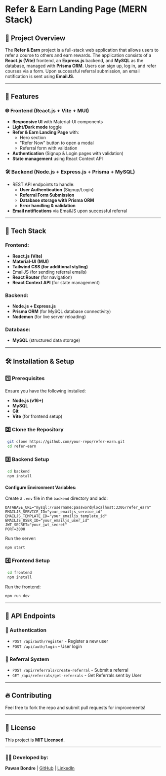 # Refer & Earn Landing Page (MERN Stack)

## 📌 Project Overview

The **Refer & Earn** project is a full-stack web application that allows users to refer a course to others and earn rewards. The application consists of a **React.js (Vite)** frontend, an **Express.js** backend, and **MySQL** as the database, managed with **Prisma ORM**. Users can sign up, log in, and refer courses via a form. Upon successful referral submission, an email notification is sent using **EmailJS**.

---

## 🚀 Features

### 🌐 Frontend (React.js + Vite + MUI)

- **Responsive UI** with Material-UI components
- **Light/Dark mode** toggle
- **Refer & Earn Landing Page** with:
  - Hero section
  - "Refer Now" button to open a modal
  - Referral form with validation
- **Authentication** (Signup & Login pages with validation)
- **State management** using React Context API

### 🛠 Backend (Node.js + Express.js + Prisma + MySQL)

- REST API endpoints to handle:
  - **User Authentication** (Signup/Login)
  - **Referral Form Submission**
  - **Database storage with Prisma ORM**
  - **Error handling & validation**
- **Email notifications** via EmailJS upon successful referral

---

## 📂 Tech Stack

### Frontend:

- **React.js (Vite)**
- **Material-UI (MUI)**
- **Tailwind CSS (for additional styling)**
- EmailJS (for sending referral emails)
- **React Router** (for navigation)
- **React Context API** (for state management)

### Backend:

- **Node.js + Express.js**
- **Prisma ORM** (for MySQL database connectivity)
- **Nodemon** (for live server reloading)

### Database:

- **MySQL** (structured data storage)

---

## 🛠 Installation & Setup

### 1️⃣ Prerequisites

Ensure you have the following installed:

- **Node.js (v16+)**
- **MySQL**
- **Git**
- **Vite** (for frontend setup)

### 2️⃣ Clone the Repository

```sh
 git clone https://github.com/your-repo/refer-earn.git
 cd refer-earn
```

### 3️⃣ Backend Setup

```sh
 cd backend
 npm install
```

#### Configure Environment Variables:

Create a `.env` file in the `backend` directory and add:

```env
DATABASE_URL="mysql://username:password@localhost:3306/refer_earn"
EMAILJS_SERVICE_ID="your_emailjs_service_id"
EMAILJS_TEMPLATE_ID="your_emailjs_template_id"
EMAILJS_USER_ID="your_emailjs_user_id"
JWT_SECRET="your_jwt_secret"
PORT=3000
```

Run the server:

```sh
npm start
```

### 4️⃣ Frontend Setup

```sh
 cd frontend
 npm install
```

Run the frontend:

```sh
npm run dev
```

---

## 📌 API Endpoints

### 🔑 Authentication

- `POST /api/auth/register` - Register a new user
- `POST /api/auth/login` - User login

### 📩 Referral System

- `POST /api/referrals/create-referral` - Submit a referral
- `GET /api/referrals/get-referrals` - Get Referrals sent by User

---

## 🔥 Contributing

Feel free to fork the repo and submit pull requests for improvements!

---

## 📜 License

This project is **MIT Licensed**.

---

### 👨‍💻 Developed by:

**Pawan Bondre** | [GitHub](https://github.com/pawanbondre67) | [LinkedIn](https://linkedin.com/in/pawan-bondre-62621243)

